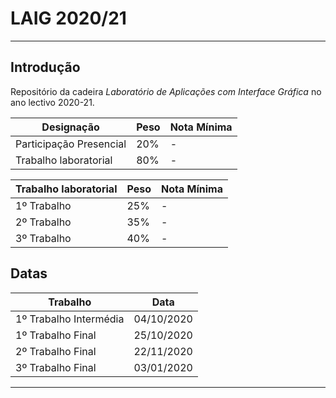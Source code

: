 # LAIG 2020/21

---

## Introdução

Repositório da cadeira *Laboratório de Aplicações com Interface Gráfica* no ano lectivo 2020-21.


|Designação|Peso|Nota Mínima|
|-|-|-|
|Participação Presencial|20%|-|
|Trabalho laboratorial|80%|-|

|Trabalho laboratorial|Peso|Nota Mínima|
|-|-|-|
|1º Trabalho|25%|-|
|2º Trabalho|35%|-|
|3º Trabalho|40%|-|


## Datas

|Trabalho|Data|
|-|-|
|1º Trabalho Intermédia|04/10/2020|
|1º Trabalho Final|25/10/2020|
|2º Trabalho Final|22/11/2020|
|3º Trabalho Final|03/01/2020|

---
